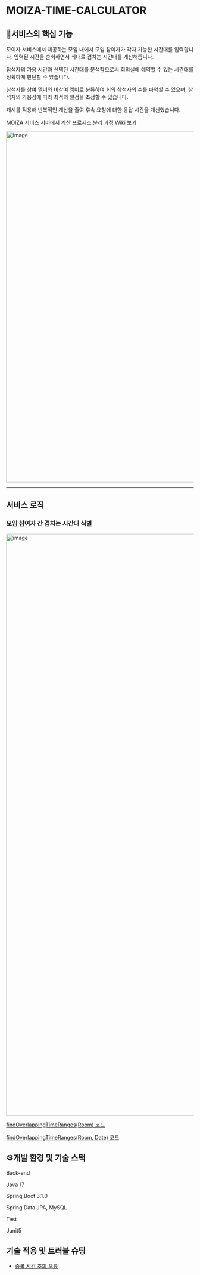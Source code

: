 # MOIZA-TIME-CALCULATOR

## 📌서비스의 핵심 기능
모이자 서비스에서 제공하는 모임 내에서 모임 참여자가 각자 가능한 시간대를 입력합니다. 입력된 시간을 순회하면서 최대로 겹치는 시간대를 계산해줍니다.

참석자의 가용 시간과 선택된 시간대를 분석함으로써 회의실에 예약할 수 있는 시간대를 정확하게 판단할 수 있습니다.

참석자를 참여 멤버와 비참여 멤버로 분류하여 회의 참석자의 수를 파악할 수 있으며, 참석자의 가용성에 따라 최적의 일정을 조정할 수 있습니다.

캐시를 적용해 반복적인 계산을 줄여 후속 요청에 대한 응답 시간을 개선했습니다.

[MOIZA 서비스](https://github.com/llBackend7/MOIZA) 서버에서 [계산 프로세스 분리 과정 Wiki 보기](https://github.com/iyk2h/MOIZA-TIME-CALCULATOR/wiki/%EA%B2%B9%EC%B9%98%EB%8A%94-%EC%8B%9C%EA%B0%84-TOP10-%EA%B3%84%EC%82%B0-%ED%94%84%EB%A1%9C%EC%84%B8%EC%8A%A4-%EB%B6%84%EB%A6%AC-%EA%B3%BC%EC%A0%95)


<img width="942" alt="image" src="https://github.com/iyk2h/MOIZA-TIME-CALCULATOR/assets/17765939/ab448e27-2b4c-4a51-ae7d-833dbb11252a">

---

## 서비스 로직

### 모임 참여자 간 겹치는 시간대 식별

<img width="1560" alt="image" src="https://github.com/llBackend7/MOIZA-TIME-CALCULATOR/assets/17765939/04ee16d6-2949-4994-a951-e486c02f1175">

[findOverlappingTimeRanges(Room) 코드](https://github.com/iyk2h/MOIZA-TIME-CALCULATOR/blob/782f82a738f142b3e7f0143939d1c29b9b0c723f/src/main/java/com/ll/moizatimecalculator/boundedContext/selectedTime/service/SelectedTimeService.java#L36)

[findOverlappingTimeRanges(Room, Date) 코드](https://github.com/iyk2h/MOIZA-TIME-CALCULATOR/blob/782f82a738f142b3e7f0143939d1c29b9b0c723f/src/main/java/com/ll/moizatimecalculator/boundedContext/selectedTime/service/SelectedTimeService.java#L63)

## ⚙️개발 환경 및 기술 스택
Back-end

Java 17

Spring Boot 3.1.0

Spring Data JPA, MySQL

Test

Junit5

## 기술 적용 및 트러블 슈팅

- [중복 시간 조회 오류](https://github.com/iyk2h/MOIZA-TIME-CALCULATOR/wiki/%E1%84%8C%E1%85%AE%E1%86%BC%E1%84%87%E1%85%A9%E1%86%A8-%E1%84%89%E1%85%B5%E1%84%80%E1%85%A1%E1%86%AB-%E1%84%8C%E1%85%A9%E1%84%92%E1%85%AC-%E1%84%8B%E1%85%A9%E1%84%85%E1%85%B2)
